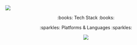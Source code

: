 <img src="https://capsule-render.vercel.app/api?type=waving&color=auto&height=200&descAlign=50&section=header&text=The%20App&fontSize=60&fontAlign=50" />
<p align ="center" font-size=10>:books: Tech Stack :books:</p>
<p align ="center" font-size=8>:sparkles: Platforms & Languages :sparkles:</p>
<div align="center">
<img src="https://img.shields.io/badge/JAVA-007396?style=for-the-badge&logo=java&logoColor=white">
</div>
